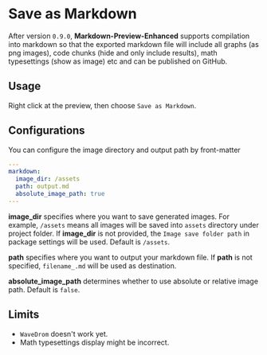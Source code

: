 # Save as Markdown
After version `0.9.0`, **Markdown-Preview-Enhanced** supports compilation into markdown so that the exported markdown file will include all graphs (as png images), code chunks (hide and only include results), math typesettings (show as image) etc and can be published on GitHub.

## Usage
Right click at the preview, then choose `Save as Markdown`.

## Configurations
You can configure the image directory and output path by front-matter
```yaml
---
markdown:
  image_dir: /assets
  path: output.md
  absolute_image_path: true
---
```

**image_dir** specifies where you want to save generated images. For example, `/assets` means all images will be saved into `assets` directory under project folder. If **image_dir** is not provided, the `Image save folder path` in package settings will be used. Default is `/assets`.

**path** specifies where you want to output your markdown file. If **path** is not specified, `filename_.md` will be used as destination.

**absolute_image_path** determines whether to use absolute or relative image path. Default is `false`.

## Limits
* `WaveDrom` doesn't work yet.
* Math typesettings display might be incorrect.  